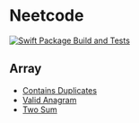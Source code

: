 # Neetcode

[![Swift Package Build and Tests](https://github.com/DominatorVbN/neetcode/actions/workflows/swift.yml/badge.svg)](https://github.com/DominatorVbN/neetcode/actions/workflows/swift.yml)

## Array

- [Contains Duplicates](Array/ContainsDuplicates/Readme.md)
- [Valid Anagram](Array/ValidAnagram/Readme.md)
- [Two Sum](Array/TwoSum/Readme.md)
